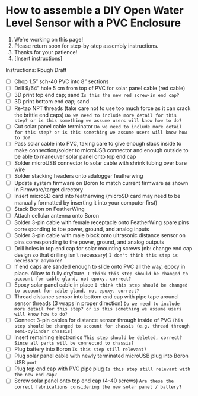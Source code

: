 # How to assemble a DIY Open Water Level Sensor with a PVC Enclosure

1. We're working on this page!
2. Please return soon for step-by-step assembly instructions.
3. Thanks for your patience!
4. [Insert instructions]

Instructions: Rough Draft
- [ ] Chop 1.5” sch-40 PVC into 8” sections
- [ ] Drill 9/64” hole 5 cm from top of PVC for solar panel cable (red cable)
- [ ] 3D print top end cap; sand
`Is this the new red screw-in end cap?`
- [ ] 3D print bottom end cap; sand
- [ ] Re-tap NPT threads (take care not to use too much force as it can crack the brittle end caps)
`Do we need to include more detail for this step? or is this something we assume users will know how to do?`
- [ ] Cut solar panel cable terminator
`Do we need to include more detail for this step? or is this something we assume users will know how to do?`
- [ ] Pass solar cable into PVC, taking care to give enough slack inside to make connection/solder to microUSB connector and enough outside to be able to maneuver solar panel onto top end cap
- [ ] Solder microUSB connector to solar cable with shrink tubing over bare wire
- [ ] Solder stacking headers onto adalogger featherwing
- [ ] Update system firmware on Boron to match current firmware as shown in Firmware/target directory
- [ ] Insert microSD card into featherwing (microSD card may need to be manually formatted by inserting it into your computer first)
- [ ] Stack Boron on FeatherWing
- [ ] Attach cellular antenna onto Boron
- [ ] Solder 3-pin cable with female receptacle onto FeatherWing spare pins corresponding to tbe power, ground, and analog inputs
- [ ] Solder 3-pin cable with male block onto ultrasonic distance sensor on pins corresponding to the power, ground, and analog outputs
- [ ] Drill holes in top end cap for solar mounting screws (nb: change end cap design so that drilling isn't necessary)
`I don't think this step is necessary anymore?`
- [ ] If end caps are sanded enough to slide onto PVC all the way, epoxy in place. Allow to fully dry/cure.
`I think this step should be changed to account for cable gland, not epoxy, correct?`
- [ ] Epoxy solar panel cable in place
`I think this step should be changed to account for cable gland, not epoxy, correct?`
- [ ] Thread distance sensor into bottom end cap with pipe tape around sensor threads (3 wraps in proper direction)
`Do we need to include more detail for this step? or is this something we assume users will know how to do?`
- [ ] Connect 3-pin cables for distance sensor through inside of PVC
`This step should be changed to account for chassis (e.g. thread through semi-cylinder chassis)`
- [ ] Insert remaining electronics
`This step should be deleted, correct? Since all parts will be connected to chassis?`
- [ ] Plug battery into Boron
`Is this step still relevant?`
- [ ] Plug solar panel cable with newly terminated microUSB plug into Boron USB port
- [ ] Plug top end cap with PVC pipe plug
`Is this step still relevant with the new end cap?`
- [ ] Screw solar panel onto top end cap (4-40 screws)
`Are these the correct fabrications considering the new solar panel / battery?`